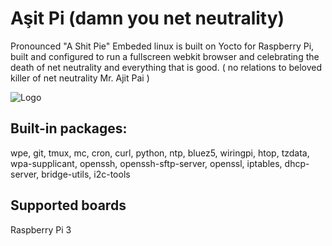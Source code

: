 # Aşit Pi (damn you net neutrality)

Pronounced "A Shit Pie" Embeded linux is built on Yocto for Raspberry Pi, built and configured to run a fullscreen webkit browser and celebrating the death of net neutrality and everything that is good. ( no relations to beloved killer of net neutrality Mr. Ajit Pai )


![Logo](https://xn--aitpi-jdb.com/logo.png)


## Built-in packages:

wpe, git, tmux, mc, cron, curl, python, ntp, bluez5, wiringpi, htop, tzdata, wpa-supplicant, openssh, openssh-sftp-server, openssl, iptables, dhcp-server, bridge-utils, i2c-tools

## Supported boards
Raspberry Pi 3

